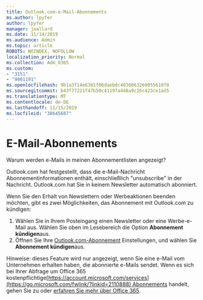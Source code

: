 ```yaml
---
title: Outlook.com-e-Mail-Abonnements
ms.author: lpyfer
author: lpyfer
manager: joallard
ms.date: 11/14/2019
ms.audience: Admin
ms.topic: article
ROBOTS: NOINDEX, NOFOLLOW
localization_priority: Normal
ms.collection: Adm_O365
ms.custom:
- "3151"
- "9001191"
ms.openlocfilehash: 9b1a3f14e6301f06daebdc4036063269055610f8
ms.sourcegitcommit: b43f77221f47b50c41197a448a9c26c423ce1ad5
ms.translationtype: MT
ms.contentlocale: de-DE
ms.lasthandoff: 11/15/2019
ms.locfileid: "38645687"
---
```

# <a name="email-subscriptions"></a>E-Mail-Abonnements

Warum werden e-Mails in meinen Abonnementlisten angezeigt?

Outlook.com hat festgestellt, dass die e-Mail-Nachricht Abonnementinformationen enthält, einschließlich "unsubscribe" in der Nachricht. Outlook.com hat Sie in keinem Newsletter automatisch abonniert.

Wenn Sie den Erhalt von Newslettern oder Werbeaktionen beenden möchten, gibt es zwei Möglichkeiten, das Abonnement mit Outlook.com zu kündigen:
1. Wählen Sie in Ihrem Posteingang einen Newsletter oder eine Werbe-e-Mail aus. Wählen Sie oben im Lesebereich die Option **Abonnement kündigen**aus.
2. Öffnen Sie Ihre [Outlook.com-Abonnement](https://go.microsoft.com/fwlink/?linkid=2110887) Einstellungen, und wählen Sie **Abonnement kündigen**aus.

Hinweise: dieses Feature wird nur angezeigt, wenn Sie eine e-Mail vom Unternehmen erhalten haben, die abonnierte e-Mails sendet.
Wenn es sich bei Ihrer Abfrage um Office 365 kostenpflichtige[https://account.microsoft.com/services](https://go.microsoft.com/fwlink/?linkid=2110888) Abonnements handelt, gehen Sie zu oder [erfahren Sie mehr über Office 365](https://products.office.com/compare-all-microsoft-office-products?tab=1&WT.mc_id=PROD_OL-Web_Support_O365NewValue_Upgrade).
  